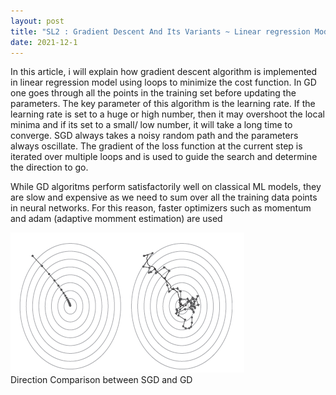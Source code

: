 ```yaml
---
layout: post
title: "SL2 : Gradient Descent And Its Variants ~ Linear regression Model"
date: 2021-12-1
---
```


In this article, i will explain how gradient descent algorithm is implemented in linear regression model using loops to minimize the cost function. In GD one goes through all the points in the training set before updating the parameters. The key parameter of this algorithm is the learning rate. If the learning rate is set to a huge or high number, then it may overshoot the local minima and if its set to a small/ low number, it will take a long time to converge.   SGD always takes a noisy random path and the parameters always oscillate. The gradient of the loss function at the current step is iterated over multiple loops and is used to guide the search and determine the direction to go.

While GD algoritms perform satisfactorily well on classical ML models, they are slow and expensive as we need to sum over all the training data points in neural networks. For this reason, faster optimizers such as momentum and adam (adaptive momment estimation) are used

<img src="/images/AI-General/gradient_descent_1.jpg" class="inline"/><br>
Direction Comparison between SGD and GD
